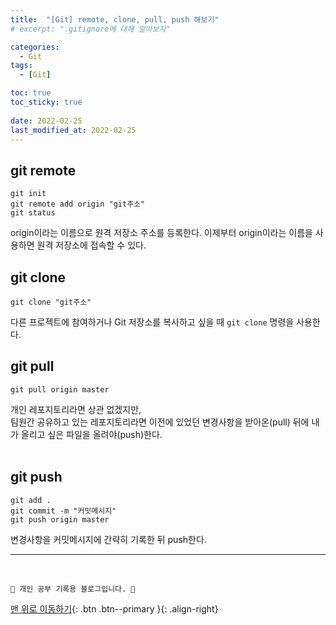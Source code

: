 ```yaml
---
title:  "[Git] remote, clone, pull, push 해보기"
# excerpt: ".gitignore에 대해 알아보자"

categories:
  - Git
tags:
  - [Git]

toc: true
toc_sticky: true
 
date: 2022-02-25
last_modified_at: 2022-02-25
---
```


## git remote
```
git init
git remote add origin "git주소"
git status
```
origin이라는 이름으로 원격 저장소 주소를 등록한다.
이제부터 origin이라는 이름을 사용하면 원격 저장소에 접속할 수 있다.
<br>

## git clone
```
git clone "git주소"
```
다른 프로젝트에 참여하거나 Git 저장소를 복사하고 싶을 때 `git clone` 명령을 사용한다.
<br>

## git pull
```
git pull origin master
```
개인 레포지토리라면 상관 없겠지만, <br>
팀원간 공유하고 있는 레포지토리라면 이전에 있었던 변경사항을 받아온(pull) 뒤에 내가 올리고 싶은 파일을 올려야(push)한다.<br>
<br>

## git push
```
git add .
git commit -m "커밋메시지"
git push origin master
```
변경사항을 커밋메시지에 간략히 기록한 뒤 push한다.<br>

***
<br>

    💛 개인 공부 기록용 블로그입니다. 👻

[맨 위로 이동하기](#){: .btn .btn--primary }{: .align-right}